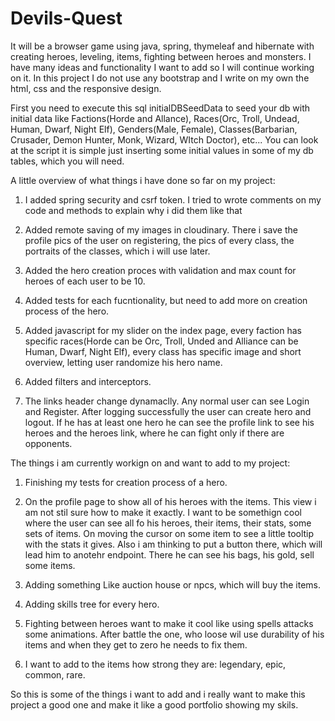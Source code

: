 # Devils-Quest
It will be a browser game using java, spring, thymeleaf and hibernate with creating heroes, leveling, items, fighting between heroes and monsters. I have many ideas and functionality I want to add so I will continue working on it. In this project I do not use any bootstrap and I write on my own the html, css and the responsive design.

First you need to execute this sql initialDBSeedData to seed your db with initial data like Factions(Horde and Allance), Races(Orc, Troll, Undead, Human, Dwarf, Night Elf), Genders(Male, Female), Classes(Barbarian, Crusader, Demon Hunter, Monk, Wizard, WItch Doctor), etc... You can look at the script it is simple just inserting some initial values in some of my db tables, which you will need.

A little overview of what things i have done so far on my project:

1) I added spring security and csrf token. I tried to wrote comments on my code and methods to explain why i did them like that

2) Added remote saving of my images in cloudinary. There i save the profile pics of the user on registering, the pics of every class, the portraits of the classes, which i will use later.

3) Added the hero creation proces with validation and max count for heroes of each user to be 10.

4) Added tests for each fucntionality, but need to add more on creation process of the hero.

5) Added javascript for my slider on the index page, every faction has specific races(Horde can be Orc, Troll, Unded and Alliance can be Human, Dwarf, Night Elf), every class has specific image and short overview, letting user randomize his hero name.

7) Added filters and interceptors.

6) The links header change dynamaclly. Any normal user can see Login and Register. After logging successfully the user can create hero and logout. If he has at least one hero he can see the profile link to see his heroes and the heroes link, where he can fight only if there are opponents.

The things i am currently workign on and want to add to my project:

1) Finishing my tests for creation process of a hero.

2) On the profile page to show all of his heroes with the items. This view i am not stil sure how to make it exactly. I want to be somethign cool where the user can see all fo his heroes, their items, their stats, some sets of items. On moving the cursor on some item to see a little tooltip with the stats it gives. Also i am thinking to put a button there, which will lead him to anotehr endpoint. There he can see his bags, his gold, sell some items.

3) Adding something Like auction house or npcs, which will buy the items.

4) Adding skills tree for every hero.

5) Fighting between heroes want to make it cool like using spells attacks some animations. After battle the one, who loose wil use durability of his items and when they get to zero he needs to fix them.

6) I want to add to the items how strong they are: legendary, epic, common, rare.

So this is some of the things i want to add and i really want to make this project a good one and make it like a good portfolio showing my skils.